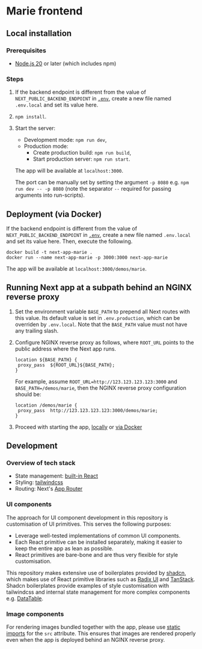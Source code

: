 # Marie frontend

## Local installation

### Prerequisites

- [Node.js 20](https://nodejs.org/en/download/package-manager) or later (which includes npm)

### Steps

1. If the backend endpoint is different from the value of `NEXT_PUBLIC_BACKEND_ENDPOINT` in [`.env`](.env), create a new file named `.env.local` and set its value here.
2. `npm install`.
3. Start the server:
   - Development mode: `npm run dev`,
   - Production mode: 
     - Create production build: `npm run build`,
     - Start production server: `npm run start`.

   The app will be available at `localhost:3000`. 
   
   The port can be manually set by setting the argument `-p 8080` e.g. `npm run dev -- -p 8080` (note the separator `--` required for passing arguments into run-scripts).

## Deployment (via Docker)

If the backend endpoint is different from the value of `NEXT_PUBLIC_BACKEND_ENDPOINT` in [`.env`](.env), create a new file named `.env.local` and set its value here. Then, execute the following.

```
docker build -t next-app-marie .
docker run --name next-app-marie -p 3000:3000 next-app-marie
```

The app will be available at `localhost:3000/demos/marie`. 

## Running Next app at a subpath behind an NGINX reverse proxy

1. Set the environment variable `BASE_PATH` to prepend all Next routes with this value. Its default value is set in `.env.production`, which can be overriden by `.env.local`. Note that the `BASE_PATH` value must not have any trailing slash.
1. Configure NGINX reverse proxy as follows, where `ROOT_URL` points to the public address where the Next app runs. 
   ```
   location ${BASE_PATH} {
    proxy_pass  ${ROOT_URL}${BASE_PATH};
   }
   ```

   For example, assume `ROOT_URL=http://123.123.123.123:3000` and `BASE_PATH=/demos/marie`, then the NGINX reverse proxy configuration should be:
   ```
   location /demos/marie {
    proxy_pass  http://123.123.123.123:3000/demos/marie;
   }
   ```
1. Proceed with starting the app, [locally](#local-installation) or [via Docker](#deployment-via-docker)


## Development

### Overview of tech stack

- State management: [built-in React](https://react.dev/learn/managing-state)
- Styling: [tailwindcss](https://tailwindcss.com/)
- Routing: Next's [App Router](https://nextjs.org/docs/app)

### UI components

The approach for UI component development in this repository is customisation of UI primitives. This serves the following purposes:
- Leverage well-tested implementations of common UI components.
- Each React primitive can be installed separately, making it easier to keep the entire app as lean as possible.
- React primitives are bare-bone and are thus very flexible for style customisation.

This repository makes extensive use of boilerplates provided by [shadcn](https://ui.shadcn.com/docs), which makes use of React primitive libraries such as [Radix UI](https://www.radix-ui.com/primitives) and [TanStack](https://tanstack.com/). Shadcn boilerplates provide examples of style customisation with tailwindcss and internal state management for more complex components e.g. [DataTable](https://ui.shadcn.com/docs/components/data-table).

### Image components

For rendering images bundled together with the app, please use [static imports](https://nextjs.org/docs/app/building-your-application/optimizing/images#local-images) for the `src` attribute. This ensures that images are rendered properly even when the app is deployed behind an NGINX reverse proxy.